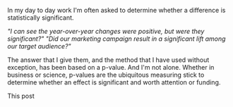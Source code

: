 

In my day to day work I'm often asked to determine whether a difference is statistically significant.

  _"I can see the year-over-year changes were positive, but were they significant?"_
  _"Did our marketing campaign result in a significant lift among our target audience?"_

The answer that I give them, and the method that I have used without exception, has been based on a p-value. And I'm not alone. Whether in business or science, p-values are the ubiquitous measuring stick to determine whether an effect is significant and worth attention or funding.

This post 
